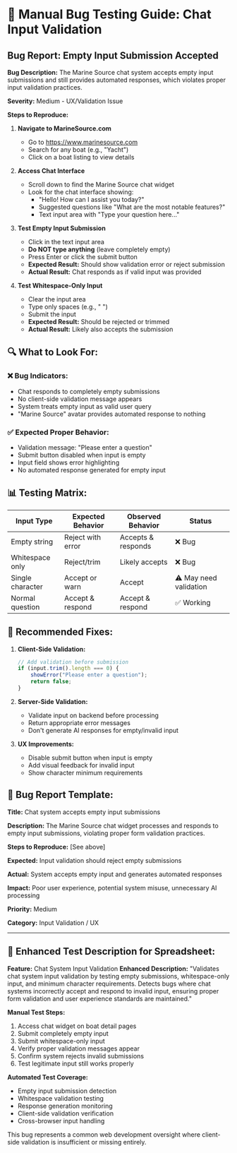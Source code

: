 # 🐛 Manual Bug Testing Guide: Chat Input Validation

## Bug Report: Empty Input Submission Accepted

**Bug Description:** The Marine Source chat system accepts empty input submissions and still provides automated responses, which violates proper input validation practices.

**Severity:** Medium - UX/Validation Issue

**Steps to Reproduce:**

1. **Navigate to MarineSource.com**
   - Go to https://www.marinesource.com
   - Search for any boat (e.g., "Yacht")
   - Click on a boat listing to view details

2. **Access Chat Interface**
   - Scroll down to find the Marine Source chat widget
   - Look for the chat interface showing:
     - "Hello! How can I assist you today?"
     - Suggested questions like "What are the most notable features?"
     - Text input area with "Type your question here..."

3. **Test Empty Input Submission**
   - Click in the text input area
   - **Do NOT type anything** (leave completely empty)
   - Press Enter or click the submit button
   - **Expected Result:** Should show validation error or reject submission
   - **Actual Result:** Chat responds as if valid input was provided

4. **Test Whitespace-Only Input**
   - Clear the input area
   - Type only spaces (e.g., "    ")
   - Submit the input
   - **Expected Result:** Should be rejected or trimmed
   - **Actual Result:** Likely also accepts the submission

## 🔍 What to Look For:

### ❌ **Bug Indicators:**
- Chat responds to completely empty submissions
- No client-side validation message appears
- System treats empty input as valid user query
- "Marine Source" avatar provides automated response to nothing

### ✅ **Expected Proper Behavior:**
- Validation message: "Please enter a question"
- Submit button disabled when input is empty
- Input field shows error highlighting
- No automated response generated for empty input

## 📊 **Testing Matrix:**

| Input Type | Expected Behavior | Observed Behavior | Status |
|------------|------------------|-------------------|--------|
| Empty string | Reject with error | Accepts & responds | ❌ Bug |
| Whitespace only | Reject/trim | Likely accepts | ❌ Bug |
| Single character | Accept or warn | Accept | ⚠️ May need validation |
| Normal question | Accept & respond | Accept & respond | ✅ Working |

## 🔧 **Recommended Fixes:**

1. **Client-Side Validation:**
   ```javascript
   // Add validation before submission
   if (input.trim().length === 0) {
       showError("Please enter a question");
       return false;
   }
   ```

2. **Server-Side Validation:**
   - Validate input on backend before processing
   - Return appropriate error messages
   - Don't generate AI responses for empty/invalid input

3. **UX Improvements:**
   - Disable submit button when input is empty
   - Add visual feedback for invalid input
   - Show character minimum requirements

## 📝 **Bug Report Template:**

**Title:** Chat system accepts empty input submissions

**Description:** The Marine Source chat widget processes and responds to empty input submissions, violating proper form validation practices.

**Steps to Reproduce:** [See above]

**Expected:** Input validation should reject empty submissions

**Actual:** System accepts empty input and generates automated responses

**Impact:** Poor user experience, potential system misuse, unnecessary AI processing

**Priority:** Medium

**Category:** Input Validation / UX

---

## 🎯 **Enhanced Test Description for Spreadsheet:**

**Feature:** Chat System Input Validation
**Enhanced Description:** "Validates chat system input validation by testing empty submissions, whitespace-only input, and minimum character requirements. Detects bugs where chat systems incorrectly accept and respond to invalid input, ensuring proper form validation and user experience standards are maintained."

**Manual Test Steps:**
1. Access chat widget on boat detail pages
2. Submit completely empty input
3. Submit whitespace-only input  
4. Verify proper validation messages appear
5. Confirm system rejects invalid submissions
6. Test legitimate input still works properly

**Automated Test Coverage:**
- Empty input submission detection
- Whitespace validation testing  
- Response generation monitoring
- Client-side validation verification
- Cross-browser input handling

This bug represents a common web development oversight where client-side validation is insufficient or missing entirely.